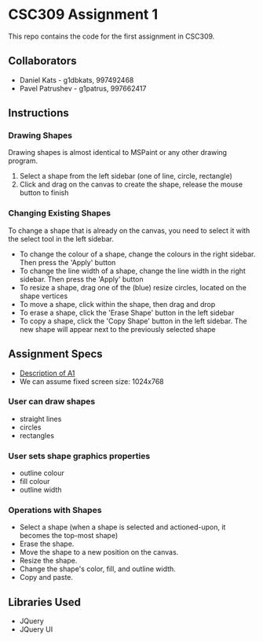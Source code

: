 CSC309 Assignment 1
====================

This repo contains the code for the first assignment in CSC309.

## Collaborators

* Daniel Kats - g1dbkats, 997492468
* Pavel Patrushev - g1patrus, 997662417

## Instructions

### Drawing Shapes

Drawing shapes is almost identical to MSPaint or any other drawing program.

1. Select a shape from the left sidebar (one of line, circle, rectangle)
2. Click and drag on the canvas to create the shape, release the mouse button to finish

### Changing Existing Shapes

To change a shape that is already on the canvas, you need to select it with the select tool in the left sidebar.

* To change the colour of a shape, change the colours in the right sidebar. Then press the 'Apply' button
* To change the line width of a shape, change the line width in the right sidebar. Then press the 'Apply' button
* To resize a shape, drag one of the (blue) resize circles, located on the shape vertices
* To move a shape, click within the shape, then drag and drop
* To erase a shape, click the 'Erase Shape' button in the left sidebar
* To copy a shape, click the 'Copy Shape' button in the left sidebar. The new shape will appear next to the previously selected shape

## Assignment Specs

* [Description of A1](http://www.cs.toronto.edu/~delara/courses/csc309/)
* We can assume fixed screen size: 1024x768

### User can draw shapes

* straight lines
* circles
* rectangles

### User sets shape graphics properties

* outline colour
* fill colour
* outline width

### Operations with Shapes

* Select a shape (when a shape is selected and actioned-upon, it becomes the top-most shape)
* Erase the shape.
* Move the shape to a new position on the canvas.
* Resize the shape.
* Change the shape's color, fill, and outline width.
* Copy and paste. 



## Libraries Used

* JQuery
* JQuery UI
